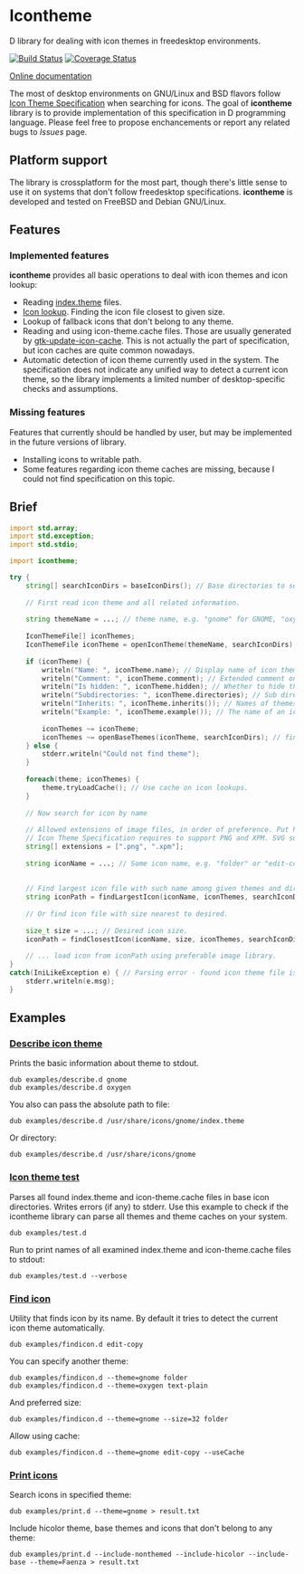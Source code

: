 # Icontheme

D library for dealing with icon themes in freedesktop environments.

[![Build Status](https://travis-ci.org/FreeSlave/icontheme.svg?branch=master)](https://travis-ci.org/FreeSlave/icontheme) [![Coverage Status](https://coveralls.io/repos/FreeSlave/icontheme/badge.svg?branch=master&service=github)](https://coveralls.io/github/FreeSlave/icontheme?branch=master)

[Online documentation](https://freeslave.github.io/d-freedesktop/docs/icontheme.html)

The most of desktop environments on GNU/Linux and BSD flavors follow [Icon Theme Specification](http://standards.freedesktop.org/icon-theme-spec/icon-theme-spec-latest.html) when searching for icons.
The goal of **icontheme** library is to provide implementation of this specification in D programming language.
Please feel free to propose enchancements or report any related bugs to *Issues* page.

## Platform support

The library is crossplatform for the most part, though there's little sense to use it on systems that don't follow freedesktop specifications.
**icontheme** is developed and tested on FreeBSD and Debian GNU/Linux.

## Features

### Implemented features

**icontheme** provides all basic operations to deal with icon themes and icon lookup:

* Reading [index.theme](http://standards.freedesktop.org/icon-theme-spec/icon-theme-spec-latest.html#file_formats) files.
* [Icon lookup](http://standards.freedesktop.org/icon-theme-spec/icon-theme-spec-latest.html#icon_lookup). Finding the icon file closest to given size.
* Lookup of fallback icons that don't belong to any theme.
* Reading and using icon-theme.cache files. Those are usually generated by [gtk-update-icon-cache](https://developer.gnome.org/gtk3/stable/gtk-update-icon-cache.html). This is not actually the part of specification, but icon caches are quite common nowadays.
* Automatic detection of icon theme currently used in the system. The specification does not indicate any unified way to detect a current icon theme, so the library implements a limited number of desktop-specific checks and assumptions.

### Missing features

Features that currently should be handled by user, but may be implemented in the future versions of library.

* Installing icons to writable path.
* Some features regarding icon theme caches are missing, because I could not find specification on this topic.

## Brief

```d
import std.array;
import std.exception;
import std.stdio;

import icontheme;

try {
    string[] searchIconDirs = baseIconDirs(); // Base directories to search themes and icons
    
    // First read icon theme and all related information.
    
    string themeName = ...; // theme name, e.g. "gnome" for GNOME, "oxygen" for KDE4, etc.
    
    IconThemeFile[] iconThemes;
    IconThemeFile iconTheme = openIconTheme(themeName, searchIconDirs); // Read index.theme file contained description if icon theme.
    
    if (iconTheme) {
        writeln("Name: ", iconTheme.name); // Display name of icon theme.
        writeln("Comment: ", iconTheme.comment); // Extended comment on icon theme.
        writeln("Is hidden: ", iconTheme.hidden); // Whether to hide the theme in a theme selection user interface.
        writeln("Subdirectories: ", iconTheme.directories); // Sub directories of icon theme.
        writeln("Inherits: ", iconTheme.inherits()); // Names of themes the main theme inherits from.
        writeln("Example: ", iconTheme.example()); // The name of an icon that should be used as an example of how this theme looks.
        
        iconThemes ~= iconTheme;
        iconThemes ~= openBaseThemes(iconTheme, searchIconDirs); // find and load themes the main theme inherits from.
    } else {
        stderr.writeln("Could not find theme");
    }
    
    foreach(theme; iconThemes) {
        theme.tryLoadCache(); // Use cache on icon lookups.
    }
    
    // Now search for icon by name
    
    // Allowed extensions of image files, in order of preference. Put here extensions that your application supports.
    // Icon Theme Specification requires to support PNG and XPM. SVG support is optional.
    string[] extensions = [".png", ".xpm"];
    
    string iconName = ...; // Some icon name, e.g. "folder" or "edit-copy".
    
    
    // Find largest icon file with such name among given themes and directories.
    string iconPath = findLargestIcon(iconName, iconThemes, searchIconDirs, extensions);
    
    // Or find icon file with size nearest to desired.
    
    size_t size = ...; // Desired icon size.
    iconPath = findClosestIcon(iconName, size, iconThemes, searchIconDirs, extensions); 
    
    // ... load icon from iconPath using preferable image library.
}
catch(IniLikeException e) { // Parsing error - found icon theme file is invalid or can't be read
    stderr.writeln(e.msg);
}

```
    
## Examples

### [Describe icon theme](examples/describe.d)

Prints the basic information about theme to stdout.

    dub examples/describe.d gnome
    dub examples/describe.d oxygen

You also can pass the absolute path to file:

    dub examples/describe.d /usr/share/icons/gnome/index.theme

Or directory:

    dub examples/describe.d /usr/share/icons/gnome

### [Icon theme test](examples/test.d)

Parses all found index.theme and icon-theme.cache files in base icon directories. Writes errors (if any) to stderr.
Use this example to check if the icontheme library can parse all themes and theme caches on your system.

    dub examples/test.d

Run to print names of all examined index.theme and icon-theme.cache files to stdout:

    dub examples/test.d --verbose

### [Find icon](examples/findicon.d)

Utility that finds icon by its name.
By default it tries to detect the current icon theme automatically.

    dub examples/findicon.d edit-copy

You can specify another theme:

    dub examples/findicon.d --theme=gnome folder
    dub examples/findicon.d --theme=oxygen text-plain

And preferred size:

    dub examples/findicon.d --theme=gnome --size=32 folder

Allow using cache:

    dub examples/findicon.d --theme=gnome edit-copy --useCache

### [Print icons](examples/print.d)

Search icons in specified theme:

    dub examples/print.d --theme=gnome > result.txt

Include hicolor theme, base themes and icons that don't belong to any theme:

    dub examples/print.d --include-nonthemed --include-hicolor --include-base --theme=Faenza > result.txt
